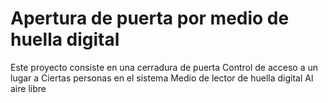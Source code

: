 # Apertura de puerta por medio de huella digital
Este proyecto consiste en una cerradura de puerta Control de acceso a un lugar a Ciertas personas en el sistema Medio de lector de huella digital
Al aire libre

